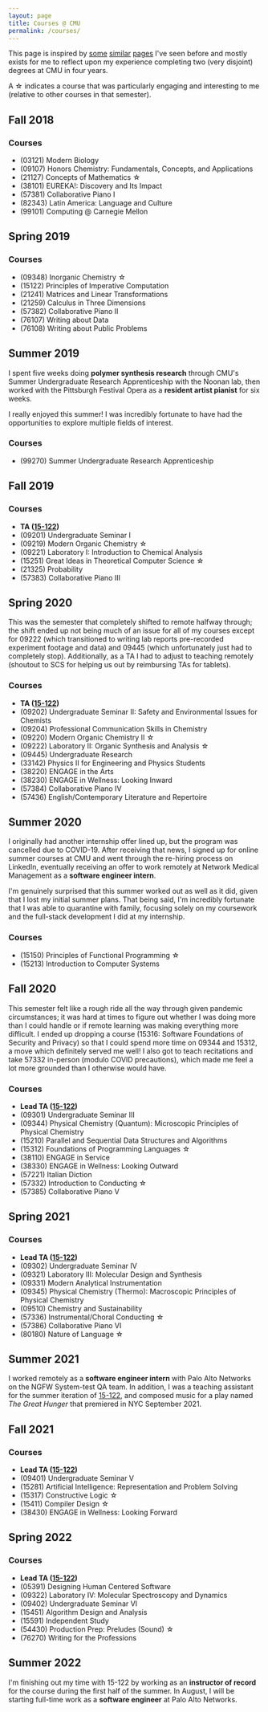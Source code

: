 ```yaml
---
layout: page
title: Courses @ CMU
permalink: /courses/
---
```


This page is inspired by [some](https://wanshenl.me/courses/reviews/) [similar](https://pranavkumar.me/courses/) [pages](https://abigalekim.github.io/courses/) I've seen before and mostly exists for me to reflect upon my experience completing two (very disjoint) degrees at CMU in four years.

A ☆ indicates a course that was particularly engaging and interesting to me (relative to other courses in that semester).

## Fall 2018
### Courses
- (03121) Modern Biology
- (09107) Honors Chemistry: Fundamentals, Concepts, and Applications
- (21127) Concepts of Mathematics ☆
- (38101) EUREKA!: Discovery and Its Impact
- (57381) Collaborative Piano I
- (82343) Latin America: Language and Culture
- (99101) Computing @ Carnegie Mellon

## Spring 2019
### Courses
- (09348) Inorganic Chemistry ☆
- (15122) Principles of Imperative Computation
- (21241) Matrices and Linear Transformations
- (21259) Calculus in Three Dimensions
- (57382) Collaborative Piano II
- (76107) Writing about Data
- (76108) Writing about Public Problems

## Summer 2019
I spent five weeks doing **polymer synthesis research** through CMU's Summer Undergraduate Research Apprenticeship with the Noonan lab, then worked with the Pittsburgh Festival Opera as a **resident artist pianist** for six weeks.

I really enjoyed this summer! I was incredibly fortunate to have had the opportunities to explore multiple fields of interest.

### Courses
- (99270) Summer Undergraduate Research Apprenticeship

## Fall 2019
### Courses
- **TA ([15-122](https://www.cs.cmu.edu/~iliano/courses/19F-CMU-CS122/))**
- (09201) Undergraduate Seminar I
- (09219) Modern Organic Chemistry ☆
- (09221) Laboratory I: Introduction to Chemical Analysis
- (15251) Great Ideas in Theoretical Computer Science ☆
- (21325) Probability
- (57383) Collaborative Piano III

## Spring 2020

This was the semester that completely shifted to remote halfway through; the shift ended up not being much of an issue for all of my courses except for 09222 (which transitioned to writing lab reports pre-recorded experiment footage and data) and 09445 (which unfortunately just had to completely stop). Additionally, as a TA I had to adjust to teaching remotely (shoutout to SCS for helping us out by reimbursing TAs for tablets).

### Courses
- **TA ([15-122](https://www.cs.cmu.edu/~iliano/courses/20S-CMU-CS122/))**
- (09202) Undergraduate Seminar II: Safety and Environmental Issues for Chemists
- (09204) Professional Communication Skills in Chemistry
- (09220) Modern Organic Chemistry II ☆
- (09222) Laboratory II: Organic Synthesis and Analysis ☆
- (09445) Undergraduate Research
- (33142) Physics II for Engineering and Physics Students
- (38220) ENGAGE in the Arts
- (38230) ENGAGE in Wellness: Looking Inward
- (57384) Collaborative Piano IV
- (57436) English/Contemporary Literature and Repertoire

## Summer 2020

I originally had another internship offer lined up, but the program was cancelled due to COVID-19. After receiving that news, I signed up for online summer courses at CMU and went through the re-hiring process on LinkedIn, eventually receiving an offer to work remotely at Network Medical Management as a **software engineer intern**.

I'm genuinely surprised that this summer worked out as well as it did, given that I lost my initial summer plans. That being said, I'm incredibly fortunate that I was able to quarantine with family, focusing solely on my coursework and the full-stack development I did at my internship.

### Courses
- (15150) Principles of Functional Programming ☆
- (15213) Introduction to Computer Systems

## Fall 2020

This semester felt like a rough ride all the way through given pandemic circumstances; it was hard at times to figure out whether I was doing more than I could handle or if remote learning was making everything more difficult. I ended up dropping a course (15316: Software Foundations of Security and Privacy) so that I could spend more time on 09344 and 15312, a move which definitely served me well! I also got to teach recitations and take 57332 in-person (modulo COVID precautions), which made me feel a lot more grounded than I otherwise would have.

### Courses
- **Lead TA ([15-122](https://www.cs.cmu.edu/~iliano/courses/20F-CMU-CS122/))**
- (09301) Undergraduate Seminar III
- (09344) Physical Chemistry (Quantum): Microscopic Principles of Physical Chemistry
- (15210) Parallel and Sequential Data Structures and Algorithms
- (15312) Foundations of Programming Languages ☆
- (38110) ENGAGE in Service
- (38330) ENGAGE in Wellness: Looking Outward
- (57221) Italian Diction
- (57332) Introduction to Conducting ☆
- (57385) Collaborative Piano V

## Spring 2021
### Courses
- **Lead TA ([15-122](https://www.cs.cmu.edu/~iliano/courses/21S-CMU-CS122/))**
- (09302) Undergraduate Seminar IV
- (09321) Laboratory III: Molecular Design and Synthesis
- (09331) Modern Analytical Instrumentation
- (09345) Physical Chemistry (Thermo): Macroscopic Principles of Physical Chemistry
- (09510) Chemistry and Sustainability
- (57336) Instrumental/Choral Conducting ☆
- (57386) Collaborative Piano VI
- (80180) Nature of Language ☆

## Summer 2021

I worked remotely as a **software engineer intern** with Palo Alto Networks on the NGFW System-test QA team. In addition, I was a teaching assistant for the summer iteration of [15-122](https://www.cs.cmu.edu/~iliano/courses/21N-CMU-CS122/), and composed music for a play named *The Great Hunger* that premiered in NYC September 2021.

## Fall 2021
### Courses
- **Lead TA ([15-122](https://www.cs.cmu.edu/~iliano/courses/21F-CMU-CS122/))**
- (09401) Undergraduate Seminar V
- (15281) Artificial Intelligence: Representation and Problem Solving
- (15317) Constructive Logic ☆
- (15411) Compiler Design ☆
- (38430) ENGAGE in Wellness: Looking Forward

## Spring 2022
### Courses
- **Lead TA ([15-122](https://www.cs.cmu.edu/~iliano/courses/22S-CMU-CS122/))**
- (05391) Designing Human Centered Software
- (09322) Laboratory IV: Molecular Spectroscopy and Dynamics
- (09402) Undergraduate Seminar VI
- (15451) Algorithm Design and Analysis
- (15591) Independent Study
- (54430) Production Prep: Preludes (Sound) ☆
- (76270) Writing for the Professions

## Summer 2022

I'm finishing out my time with 15-122 by working as an **instructor of record** for the course during the first half of the summer. In August, I will be starting full-time work as a **software engineer** at Palo Alto Networks.

